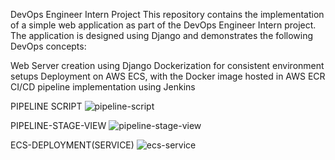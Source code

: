 DevOps Engineer Intern Project
This repository contains the implementation of a simple web application as part of the DevOps Engineer Intern project. The application is designed using Django and demonstrates the following DevOps concepts:

Web Server creation using Django
Dockerization for consistent environment setups
Deployment on AWS ECS, with the Docker image hosted in AWS ECR
CI/CD pipeline implementation using Jenkins


PIPELINE SCRIPT
![pipeline-script](https://github.com/user-attachments/assets/be15d184-3600-453f-adb9-3158db7af286)



PIPELINE-STAGE-VIEW
![pipeline-stage-view](https://github.com/user-attachments/assets/a478f8dc-0f05-46e5-902a-5c950e263229)




ECS-DEPLOYMENT(SERVICE)
![ecs-service](https://github.com/user-attachments/assets/3d39894d-c4fb-4934-accf-58d11bfd9780)
